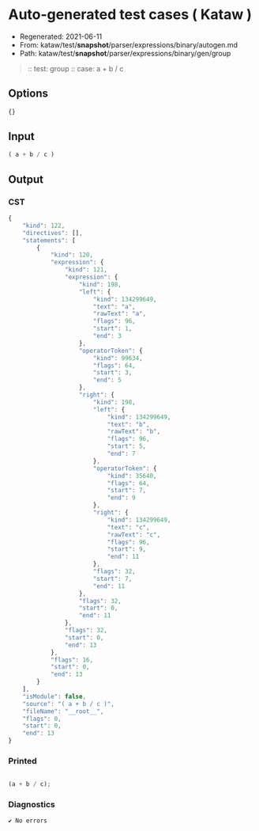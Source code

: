 # Auto-generated test cases ( Kataw )
- Regenerated: 2021-06-11
- From: kataw/test/__snapshot__/parser/expressions/binary/autogen.md
- Path: kataw/test/__snapshot__/parser/expressions/binary/gen/group
> :: test: group
> :: case: a + b / c
## Options

`````js
{}
`````
## Input

`````js
( a + b / c )
`````
## Output

### CST

```javascript
{
    "kind": 122,
    "directives": [],
    "statements": [
        {
            "kind": 120,
            "expression": {
                "kind": 121,
                "expression": {
                    "kind": 198,
                    "left": {
                        "kind": 134299649,
                        "text": "a",
                        "rawText": "a",
                        "flags": 96,
                        "start": 1,
                        "end": 3
                    },
                    "operatorToken": {
                        "kind": 99634,
                        "flags": 64,
                        "start": 3,
                        "end": 5
                    },
                    "right": {
                        "kind": 198,
                        "left": {
                            "kind": 134299649,
                            "text": "b",
                            "rawText": "b",
                            "flags": 96,
                            "start": 5,
                            "end": 7
                        },
                        "operatorToken": {
                            "kind": 35640,
                            "flags": 64,
                            "start": 7,
                            "end": 9
                        },
                        "right": {
                            "kind": 134299649,
                            "text": "c",
                            "rawText": "c",
                            "flags": 96,
                            "start": 9,
                            "end": 11
                        },
                        "flags": 32,
                        "start": 7,
                        "end": 11
                    },
                    "flags": 32,
                    "start": 0,
                    "end": 11
                },
                "flags": 32,
                "start": 0,
                "end": 13
            },
            "flags": 16,
            "start": 0,
            "end": 13
        }
    ],
    "isModule": false,
    "source": "( a + b / c )",
    "fileName": "__root__",
    "flags": 0,
    "start": 0,
    "end": 13
}
```

### Printed

```javascript

(a + b / c);
```

### Diagnostics

```javascript
✔ No errors
```

